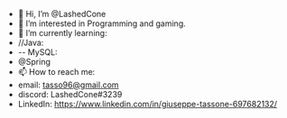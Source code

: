 - 👋 Hi, I’m @LashedCone
- 👀 I’m interested in Programming and gaming.
- 🌱 I’m currently learning:
- //Java:
- -- MySQL:
- @Spring
- 📫 How to reach me:
- email: tasso96@gmail.com
- discord: LashedCone#3239
- LinkedIn: https://www.linkedin.com/in/giuseppe-tassone-697682132/
